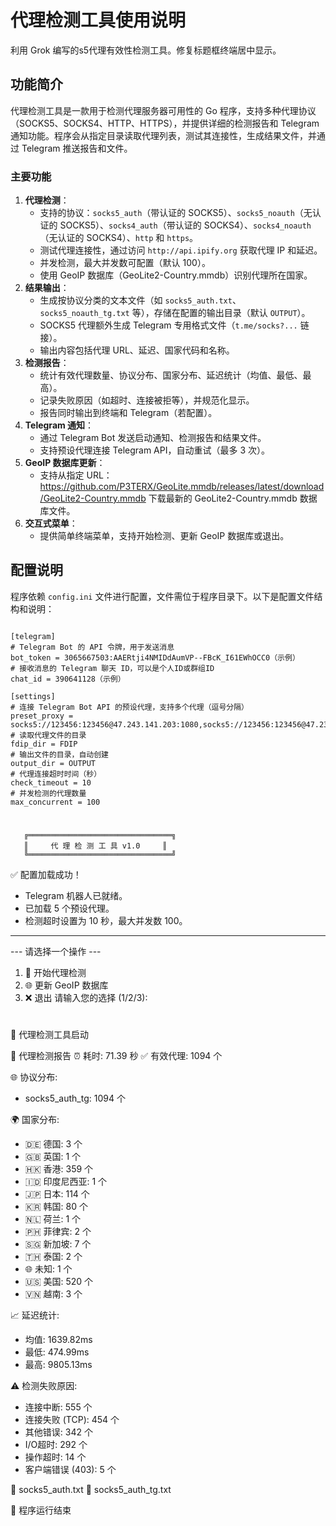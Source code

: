 # 代理检测工具使用说明

利用 Grok 编写的s5代理有效性检测工具。修复标题框终端居中显示。

## 功能简介

代理检测工具是一款用于检测代理服务器可用性的 Go 程序，支持多种代理协议（SOCKS5、SOCKS4、HTTP、HTTPS），并提供详细的检测报告和 Telegram 通知功能。程序会从指定目录读取代理列表，测试其连接性，生成结果文件，并通过 Telegram 推送报告和文件。

### 主要功能
1. **代理检测**：
   - 支持的协议：`socks5_auth`（带认证的 SOCKS5）、`socks5_noauth`（无认证的 SOCKS5）、`socks4_auth`（带认证的 SOCKS4）、`socks4_noauth`（无认证的 SOCKS4）、`http` 和 `https`。
   - 测试代理连接性，通过访问 `http://api.ipify.org` 获取代理 IP 和延迟。
   - 并发检测，最大并发数可配置（默认 100）。
   - 使用 GeoIP 数据库（GeoLite2-Country.mmdb）识别代理所在国家。
2. **结果输出**：
   - 生成按协议分类的文本文件（如 `socks5_auth.txt`、`socks5_noauth_tg.txt` 等），存储在配置的输出目录（默认 `OUTPUT`）。
   - SOCKS5 代理额外生成 Telegram 专用格式文件（`t.me/socks?...` 链接）。
   - 输出内容包括代理 URL、延迟、国家代码和名称。
3. **检测报告**：
   - 统计有效代理数量、协议分布、国家分布、延迟统计（均值、最低、最高）。
   - 记录失败原因（如超时、连接被拒等），并规范化显示。
   - 报告同时输出到终端和 Telegram（若配置）。
4. **Telegram 通知**：
   - 通过 Telegram Bot 发送启动通知、检测报告和结果文件。
   - 支持预设代理连接 Telegram API，自动重试（最多 3 次）。
5. **GeoIP 数据库更新**：
   - 支持从指定 URL： https://github.com/P3TERX/GeoLite.mmdb/releases/latest/download/GeoLite2-Country.mmdb 下载最新的 GeoLite2-Country.mmdb 数据库文件。
6. **交互式菜单**：
   - 提供简单终端菜单，支持开始检测、更新 GeoIP 数据库或退出。

## 配置说明

程序依赖 `config.ini` 文件进行配置，文件需位于程序目录下。以下是配置文件结构和说明：

```

[telegram]
# Telegram Bot 的 API 令牌，用于发送消息
bot_token = 3065667503:AAERtji4NMIDdAumVP--FBcK_I61EWhOCC0（示例）
# 接收消息的 Telegram 聊天 ID，可以是个人ID或群组ID
chat_id = 390641128（示例）

[settings]
# 连接 Telegram Bot API 的预设代理，支持多个代理（逗号分隔）
preset_proxy = socks5://123456:123456@47.243.141.203:1080,socks5://123456:123456@47.238.128.199:1080
# 读取代理文件的目录
fdip_dir = FDIP
# 输出文件的目录，自动创建
output_dir = OUTPUT
# 代理连接超时时间（秒）
check_timeout = 10
# 并发检测的代理数量
max_concurrent = 100

```

# 

       ╔════════════════════════════════╗
       ║     代 理 检 测 工 具 v1.0     ║
       ╚════════════════════════════════╝

✅ 配置加载成功！
- Telegram 机器人已就绪。
- 已加载 5 个预设代理。
- 检测超时设置为 10 秒，最大并发数 100。
------------------------------------------

--- 请选择一个操作 ---
1. 🚀 开始代理检测
2. 🌐 更新 GeoIP 数据库
3. ❌ 退出
请输入您的选择 (1/2/3):




# #########################################################################################

🚀 代理检测工具启动

🎉 代理检测报告
⏰ 耗时: 71.39 秒
✅ 有效代理: 1094 个

🌐 协议分布:
  - socks5_auth_tg: 1094 个

🌍 国家分布:
  - 🇩🇪 德国: 3 个
  - 🇬🇧 英国: 1 个
  - 🇭🇰 香港: 359 个
  - 🇮🇩 印度尼西亚: 1 个
  - 🇯🇵 日本: 114 个
  - 🇰🇷 韩国: 80 个
  - 🇳🇱 荷兰: 1 个
  - 🇵🇭 菲律宾: 2 个
  - 🇸🇬 新加坡: 7 个
  - 🇹🇭 泰国: 2 个
  - 🌐 未知: 1 个
  - 🇺🇸 美国: 520 个
  - 🇻🇳 越南: 3 个

📈 延迟统计:
  - 均值: 1639.82ms
  - 最低: 474.99ms
  - 最高: 9805.13ms

⚠️ 检测失败原因:
  - 连接中断: 555 个
  - 连接失败 (TCP): 454 个
  - 其他错误: 342 个
  - I/O超时: 292 个
  - 操作超时: 14 个
  - 客户端错误 (403): 5 个

📑  socks5_auth.txt
📑  socks5_auth_tg.txt

🎉 程序运行结束
# 
